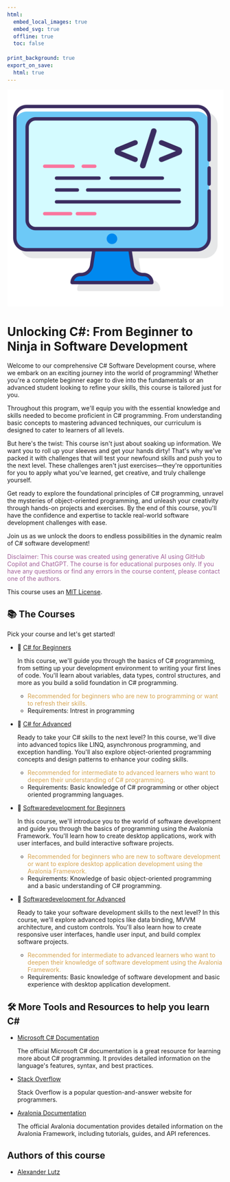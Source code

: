 ```yaml
---
html:
  embed_local_images: true
  embed_svg: true
  offline: true
  toc: false

print_background: true
export_on_save:
  html: true
---
```


<div style="text-align:center">
    <img src="course/img/programming.png"
        alt="Markdown Monster icon"
        style="width: 250; height: 250; margin-left: auto; margin-right: auto;"/>
</div>

#  Unlocking C#: From Beginner to Ninja in Software Development

Welcome to our comprehensive C# Software Development course, where we embark on an exciting journey into the world of programming! Whether you're a complete beginner eager to dive into the fundamentals or an advanced student looking to refine your skills, this course is tailored just for you.

Throughout this program, we'll equip you with the essential knowledge and skills needed to become proficient in C# programming. From understanding basic concepts to mastering advanced techniques, our curriculum is designed to cater to learners of all levels.

But here's the twist: This course isn't just about soaking up information. We want you to roll up your sleeves and get your hands dirty! That's why we've packed it with challenges that will test your newfound skills and push you to the next level. These challenges aren't just exercises—they're opportunities for you to apply what you've learned, get creative, and truly challenge yourself.

Get ready to explore the foundational principles of C# programming, unravel the mysteries of object-oriented programming, and unleash your creativity through hands-on projects and exercises. By the end of this course, you'll have the confidence and expertise to tackle real-world software development challenges with ease.

Join us as we unlock the doors to endless possibilities in the dynamic realm of C# software development!

<font color="#A26099">

Disclaimer:
This course was created using generative AI using GitHub Copilot and ChatGPT. The course is for educational purposes only.
If you have any questions or find any errors in the course content, please contact one of the authors.

</font>

This course uses an [MIT License](license.html).

## 📚 The Courses

Pick your course and let's get started!

- 📗 [C# for Beginners](course/CSharp_Beginner/csharp_beginner_introduction.html)

    In this course, we'll guide you through the basics of C# programming, from setting up your development environment to writing your first lines of code. You'll learn about variables, data types, control structures, and more as you build a solid foundation in C# programming.

    - <font color="#D6A552"> Recommended for beginners who are new to programming or want to refresh their skills. </font>
    -  Requirements: Intrest in programming

- 📘 [C# for Advanced](course/CSharp_Advanced/csharp_advanced_introduction.html)
    
    Ready to take your C# skills to the next level? In this course, we'll dive into advanced topics like LINQ, asynchronous programming, and exception handling. You'll also explore object-oriented programming concepts and design patterns to enhance your coding skills.

    - <font color="#D6A552"> Recommended for intermediate to advanced learners who want to deepen their understanding of C# programming. </font>
    - Requirements: Basic knowledge of C# programming or other object oriented programming languages.

- 📙 [Softwaredevelopment for Beginners](course/Softwaredevelopment_Beginner/dev_beginner_introduction.html)
    
    In this course, we'll introduce you to the world of software development and guide you through the basics of programming using the Avalonia Framework. You'll learn how to create desktop applications, work with user interfaces, and build interactive software projects.

    - <font color="#D6A552"> Recommended for beginners who are new to software development or want to explore desktop application development using the Avalonia Framework. </font>
    - Requirements: Knowledge of basic object-oriented programming and a basic understanding of C# programming.

- 📕 [Softwaredevelopment for Advanced](course/Softwaredevelopment_Advanced/dev_advanced_introduction.html)

    Ready to take your software development skills to the next level? In this course, we'll explore advanced topics like data binding, MVVM architecture, and custom controls. You'll also learn how to create responsive user interfaces, handle user input, and build complex software projects.

    - <font color="#D6A552"> Recommended for intermediate to advanced learners who want to deepen their knowledge of software development using the Avalonia Framework. </font>
    - Requirements: Basic knowledge of software development and basic experience with desktop application development.

## 🛠️ More Tools and Resources to help you learn C#

- [Microsoft C# Documentation](https://learn.microsoft.com/en-us/dotnet/csharp/tour-of-csharp/overview)

    The official Microsoft C# documentation is a great resource for learning more about C# programming. 
It provides detailed information on the language's features, syntax, and best practices.

- [Stack Overflow](https://stackoverflow.com/)

    Stack Overflow is a popular question-and-answer website for programmers.

- [Avalonia Documentation](https://docs.avaloniaui.net/docs/welcome)

    The official Avalonia documentation provides detailed information on the Avalonia Framework, including tutorials, guides, and API references.

## Authors of this course

- [Alexander Lutz](https://www.linkedin.com/in/alexander-lutz-8b1341190/)